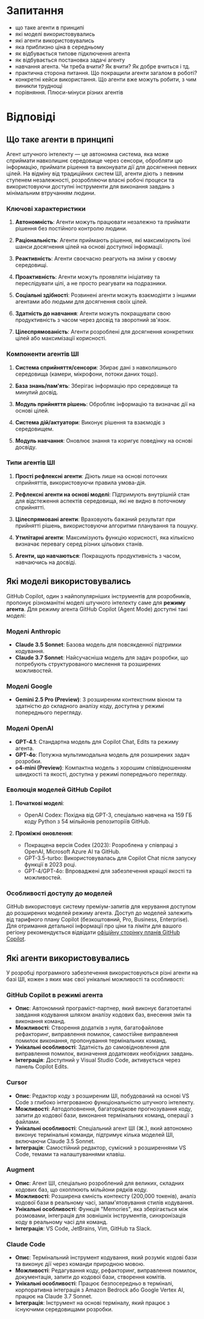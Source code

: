 # Запитання
- що таке агенти в принципі
- які моделі використовувались
- які агенти використовувались
- яка приблизно ціна в середньому
- як відбувається типове підключення агента
- як відбувається постановка задачі агенту
- навчання агента. Чи треба вчити? Як вчити? Як добре вчиться і тд.
- практична сторона питання. Що покращили агенти загалом в роботі?
- конкретні кейси використання. Що агенти вже можуть робити, з чим виникли труднощі
- порівняння. Плюси-мінуси різних агентів

# Відповіді

## Що таке агенти в принципі

Агент штучного інтелекту — це автономна система, яка може сприймати навколишнє середовище через сенсори, обробляти цю інформацію, приймати рішення та виконувати дії для досягнення певних цілей. На відміну від традиційних систем ШІ, агенти діють з певним ступенем незалежності, розробляючи власні робочі процеси та використовуючи доступні інструменти для виконання завдань з мінімальним втручанням людини.

### Ключові характеристики

1. **Автономність**: Агенти можуть працювати незалежно та приймати рішення без постійного контролю людини.

2. **Раціональність**: Агенти приймають рішення, які максимізують їхні шанси досягнення цілей на основі доступної інформації.

3. **Реактивність**: Агенти своєчасно реагують на зміни у своєму середовищі.

4. **Проактивність**: Агенти можуть проявляти ініціативу та переслідувати цілі, а не просто реагувати на подразники.

5. **Соціальні здібності**: Розвинені агенти можуть взаємодіяти з іншими агентами або людьми для досягнення своїх цілей.

6. **Здатність до навчання**: Агенти можуть покращувати свою продуктивність з часом через досвід та зворотний зв'язок.

7. **Цілеспрямованість**: Агенти розроблені для досягнення конкретних цілей або максимізації корисності.

### Компоненти агентів ШІ

1. **Система сприйняття/сенсори**: Збирає дані з навколишнього середовища (камери, мікрофони, потоки даних тощо).

2. **База знань/пам'ять**: Зберігає інформацію про середовище та минулий досвід.

3. **Модуль прийняття рішень**: Обробляє інформацію та визначає дії на основі цілей.

4. **Система дій/актуатори**: Виконує рішення та взаємодіє з середовищем.

5. **Модуль навчання**: Оновлює знання та коригує поведінку на основі досвіду.

### Типи агентів ШІ

1. **Прості рефлексні агенти**: Діють лише на основі поточних сприйняттів, використовуючи правила умова-дія.

2. **Рефлексні агенти на основі моделі**: Підтримують внутрішній стан для відстеження аспектів середовища, які не видно в поточному сприйнятті.

3. **Цілеспрямовані агенти**: Враховують бажаний результат при прийнятті рішень, використовуючи алгоритми планування та пошуку.

4. **Утилітарні агенти**: Максимізують функцію корисності, яка кількісно визначає перевагу серед різних цільових станів.

5. **Агенти, що навчаються**: Покращують продуктивність з часом, навчаючись на досвіді.

## Які моделі використовувались

GitHub Copilot, один з найпопулярніших інструментів для розробників, пропонує різноманітні моделі штучного інтелекту саме для **режиму агента**. Для режиму агента GitHub Copilot (Agent Mode) доступні такі моделі:

### Моделі Anthropic

- **Claude 3.5 Sonnet**: Базова модель для повсякденної підтримки кодування.
- **Claude 3.7 Sonnet**: Найсучасніша модель для задач розробки, що потребують структурованого мислення та розширених можливостей.

### Моделі Google

- **Gemini 2.5 Pro (Preview)**: З розширеним контекстним вікном та здатністю до складного аналізу коду, доступна у режимі попереднього перегляду.

### Моделі OpenAI

- **GPT-4.1**: Стандартна модель для Copilot Chat, Edits та режиму агента.
- **GPT-4o**: Потужна мультимодальна модель для розширених задач розробки.
- **o4-mini (Preview)**: Компактна модель з хорошим співвідношенням швидкості та якості, доступна у режимі попереднього перегляду.

### Еволюція моделей GitHub Copilot

1. **Початкові моделі**:
   - OpenAI Codex: Похідна від GPT-3, спеціально навчена на 159 ГБ коду Python з 54 мільйонів репозиторіїв GitHub.

2. **Проміжні оновлення**:
   - Покращена версія Codex (2023): Розроблена у співпраці з OpenAI, Microsoft Azure AI та GitHub.
   - GPT-3.5-turbo: Використовувалась для Copilot Chat після запуску функції в 2023 році.
   - GPT-4/GPT-4o: Впроваджені для забезпечення кращої якості та можливостей.

### Особливості доступу до моделей

GitHub використовує систему преміум-запитів для керування доступом до розширених моделей режиму агента. Доступ до моделей залежить від тарифного плану Copilot (безкоштовний, Pro, Business, Enterprise). Для отримання детальної інформації про ціни та ліміти для вашого регіону рекомендується відвідати [офіційну сторінку планів GitHub Copilot](https://github.com/features/copilot/plans).

## Які агенти використовувались

У розробці програмного забезпечення використовуються різні агенти на базі ШІ, кожен з яких має свої унікальні можливості та особливості:

### GitHub Copilot в режимі агента

- **Опис**: Автономний програміст-партнер, який виконує багатоетапні завдання кодування шляхом аналізу кодових баз, внесення змін та виконання команд.
- **Можливості**: Створення додатків з нуля, багатофайлове рефакторинг, виправлення помилок, самостійне виправлення помилок виконання, пропонування термінальних команд.
- **Унікальні особливості**: Здатність до самовідновлення для виправлення помилок, визначення додаткових необхідних завдань.
- **Інтеграція**: Доступний у Visual Studio Code, активується через панель Copilot Edits.

### Cursor

- **Опис**: Редактор коду з розширеним ШІ, побудований на основі VS Code з глибоко інтегрованою функціональністю штучного інтелекту.
- **Можливості**: Автодоповнення, багаторядкове прогнозування коду, запити до кодової бази, виконання термінальних команд, операції з файлами.
- **Унікальні особливості**: Спеціальний агент ШІ (⌘.), який автономно виконує термінальні команди, підтримує кілька моделей ШІ, включаючи Claude 3.5 Sonnet.
- **Інтеграція**: Самостійний редактор, сумісний з розширеннями VS Code, темами та налаштуваннями клавіш.

### Augment

- **Опис**: Агент ШІ, спеціально розроблений для великих, складних кодових баз, що охоплюють мільйони рядків коду.
- **Можливості**: Розширена ємність контексту (200,000 токенів), аналіз кодової бази в реальному часі, запам'ятовування стилів кодування.
- **Унікальні особливості**: Функція "Memories", яка зберігається між розмовами, інтеграція для зовнішніх інструментів, синхронізація коду в реальному часі для команд.
- **Інтеграція**: VS Code, JetBrains, Vim, GitHub та Slack.

### Claude Code

- **Опис**: Термінальний інструмент кодування, який розуміє кодові бази та виконує дії через команди природною мовою.
- **Можливості**: Редагування коду, рефакторинг, виправлення помилок, документація, запити до кодової бази, створення комітів.
- **Унікальні особливості**: Працює безпосередньо в терміналі, корпоративна інтеграція з Amazon Bedrock або Google Vertex AI, працює на Claude 3.7 Sonnet.
- **Інтеграція**: Інструмент на основі терміналу, який працює з існуючими середовищами розробки.